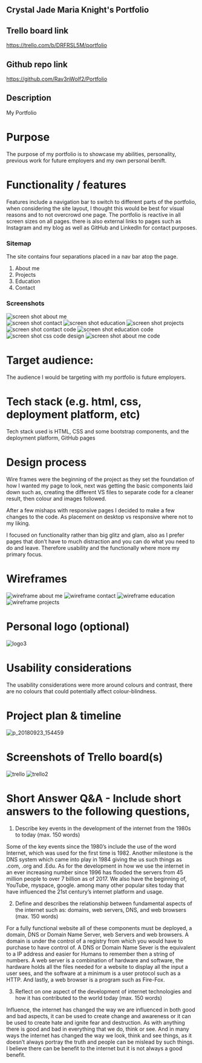 ## Crystal Jade Maria Knight's Portfolio 

<!-- # Link to portfolio -->


## Trello board link 

https://trello.com/b/DRFRSL5M/portfolio

## Github repo link 
https://github.com/Rav3nWolf2/Portfolio


## Description
My Portfolio


# Purpose
The purpose of my portfolio is to showcase my abilities, personality, previous work for future employers and my own personal benift. 


# Functionality / features
Features include a navigation bar to switch to different parts of the portfolio, when considering the site layout, I thought this would be best for visual reasons and to not overcrowd one page.
The portfolio is reactive in all screen sizes on all pages. 
there is also external links to pages such as Instagram and my blog as well as GitHub and LinkedIn for contact purposes.


### Sitemap

The site contains four separations placed in a nav bar atop the page.

1. About me
2. Projects
3. Education
4. Contact
 



### Screenshots
![screen shot about me](https://user-images.githubusercontent.com/42673737/45924262-39e5b380-bf3f-11e8-91c4-3b31307d7ce1.PNG)   
![screen shot contact](https://user-images.githubusercontent.com/42673737/45924265-5eda2680-bf3f-11e8-8675-b44992192315.PNG)
![screen shot education](https://user-images.githubusercontent.com/42673737/45924270-7d402200-bf3f-11e8-8e15-e1c9fbd05dca.PNG)
![screen shot projects](https://user-images.githubusercontent.com/42673737/45924272-86c98a00-bf3f-11e8-9954-95fd18e6a380.PNG)   
![screen shot contact code](https://user-images.githubusercontent.com/42673737/45924264-54b82800-bf3f-11e8-86ce-9bc4e6cd9e71.PNG)
![screen shot education code](https://user-images.githubusercontent.com/42673737/45924268-731e2380-bf3f-11e8-8dc2-59bd0a84d64c.PNG)
![screen shot css code design](https://user-images.githubusercontent.com/42673737/45924267-68fc2500-bf3f-11e8-95bb-934682e3eeeb.PNG)
![screen shot about me code](https://user-images.githubusercontent.com/42673737/45924261-2a666a80-bf3f-11e8-902e-ccffd64dbc27.PNG)


# Target audience:
The audience I would be targeting with my portfolio is future employers.


# Tech stack (e.g. html, css, deployment platform, etc)
Tech stack used is HTML, CSS and some bootstrap components, and the deployment platform, GitHub pages


# Design process

Wire frames were the beginning of the project as they set the foundation of how I wanted my page to look, next was getting the basic components laid down such as, creating the different VS files to separate code for a cleaner result, then colour and images followed.

After a few mishaps with responsive pages I decided to make a few changes to the code. As placement on desktop vs responsive where not to my liking.

I focused on functionality rather than big glitz and glam, also as I prefer pages that don’t have to much distraction and you can do what you need to do and leave. Therefore usability and the functionally where more my primary focus.


#  Wireframes
![wireframe about me](https://user-images.githubusercontent.com/42673737/45924535-0bb7a200-bf46-11e8-8fa2-9126a75a7256.PNG)
![wireframe contact](https://user-images.githubusercontent.com/42673737/45924541-20943580-bf46-11e8-8b60-3e24a519432a.PNG)
![wireframe education](https://user-images.githubusercontent.com/42673737/45924544-2b4eca80-bf46-11e8-8ba6-cf5b89f3f6d5.PNG)
![wireframe projects](https://user-images.githubusercontent.com/42673737/45924546-330e6f00-bf46-11e8-8274-ef42ca20c332.PNG)


 


# Personal logo (optional)
![logo3](https://user-images.githubusercontent.com/42673737/45924342-0e63c880-bf41-11e8-9f65-7e495a9baab0.gif)



# Usability considerations

The usability considerations were more around colours and contrast, there are no colours that could potentially affect colour-blindness.



# Project plan & timeline
![p_20180923_154459](https://user-images.githubusercontent.com/42673737/45924625-41f62100-bf48-11e8-9597-ed2ea84f8eef.jpg)



# Screenshots of Trello board(s)
![trello](https://user-images.githubusercontent.com/42673737/45924317-76fe7580-bf40-11e8-87d2-5edf49cc0173.PNG)
![trello2](https://user-images.githubusercontent.com/42673737/45924319-85e52800-bf40-11e8-853b-57f6a6c197ff.PNG)



# Short Answer Q&A - Include short answers to the following questions,
1. Describe key events in the development of the internet from the 1980s to today (max. 150 words)

Some of the key events since the 1980’s include the use of the word Internet, which was used for the first time is 1982. Another milestone is the DNS system which came into play in 1984 giving the us such things as .com, .org and .Edu. 
As for the development in how we use the internet in an ever increasing number since 1996 has flooded the servers from 45 million people to over 7 billion as of 2017.
We also have the beginning of, YouTube, myspace, google. among many other popular sites today that have influenced the 21st century’s internet platform and usage.



2.  Define and describes the relationship between fundamental aspects of the internet such as: domains, web servers, DNS, and web browsers (max. 150 words)

For a fully functional website all of these components must be deployed, a domain, DNS or Domain Name Server, web Servers and web browsers. A domain is under the control of a registry from which you would have to purchase to have control of. A DNS or Domain Name Sever is the equivalent to a IP address and easier for Humans to remember then a string of numbers. A web server is a combination of hardware and software, the hardware holds all the files needed  for a website to display all the input a user sees, and the software at a minimum is a user protocol such as a HTTP. And lastly, a web browser is a program such as Fire-Fox. 

3.  Reflect on one aspect of the development of internet technologies and how it has contributed to the world today (max. 150 words)

Influence, the internet has changed the way we are influenced in both good and bad aspects, it can be used to create change and awareness or it can be used to create hate and ignite fear and destruction. As with anything there is good and bad in everything that we do, think or see. 
And in many ways the internet has changed the way we look, think and see things, as it doesn’t always portray the truth and people can be mislead by such things. I believe there can be benefit to the internet but it is not always a good benefit.
